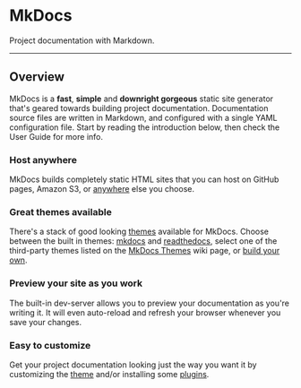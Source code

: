 # MkDocs

Project documentation with&nbsp;Markdown.

---

## Overview

MkDocs is a **fast**, **simple** and **downright gorgeous** static site
generator that's geared towards building project documentation. Documentation
source files are written in Markdown, and configured with a single YAML
configuration file. Start by reading the introduction below, then check the User
Guide for more info.

### Host anywhere

MkDocs builds completely static HTML sites that you can host on GitHub pages,
Amazon S3, or [anywhere][deploy] else you choose.

### Great themes available

There's a stack of good looking [themes] available for MkDocs. Choose between
the built in themes: [mkdocs] and [readthedocs], select one of the third-party
themes listed on the [MkDocs Themes] wiki page, or [build your own].

### Preview your site as you work

The built-in dev-server allows you to preview your documentation as you're
writing it. It will even auto-reload and refresh your browser whenever you save
your changes.

### Easy to customize

Get your project documentation looking just the way you want it by customizing
the [theme] and/or installing some [plugins].

[deploy]: user-guide/deploying-your-docs.md
[themes]: user-guide/styling-your-docs.md
[mkdocs]: user-guide/styling-your-docs.md#mkdocs
[readthedocs]: user-guide/styling-your-docs.md#readthedocs
[MkDocs Themes]: https://github.com/mkdocs/mkdocs/wiki/MkDocs-Themes
[build your own]: dev-guide/themes.md
[theme]: user-guide/configuration.md#theme
[plugins]: dev-guide/plugins.md